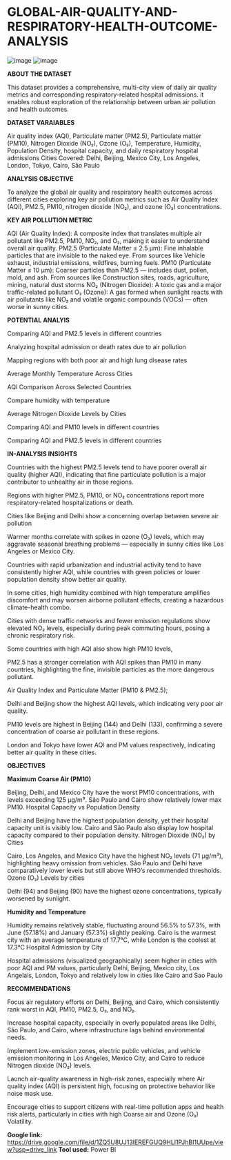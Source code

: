 # GLOBAL-AIR-QUALITY-AND-RESPIRATORY-HEALTH-OUTCOME-ANALYSIS
![image](https://github.com/user-attachments/assets/69269f4d-50fd-4cf7-863d-483af7907c5a)
![image](https://github.com/user-attachments/assets/554a2575-383a-4a37-acff-258f7cf1d845)

**ABOUT THE DATASET**

This dataset provides a comprehensive, multi-city view of daily air quality metrics and corresponding respiratory-related hospital admissions. it enables robust exploration of the relationship between urban air pollution and health outcomes.

**DATASET VARAIABLES**

Air quality index (AQI), Particulate matter (PM2.5), Particulate matter (PM10), Nitrogen Dioxide (NO₂), Ozone (O₃), Temperature, Humidity, Population Density, hospital capacity, and daily respiratory hospital admissions
Cities Covered: Delhi, Beijing, Mexico City, Los Angeles, London, Tokyo, Cairo, São Paulo

**ANALYSIS OBJECTIVE**

To analyze the global air quality and respiratory health outcomes across different cities exploring key air pollution metrics such as Air Quality Index (AQI), PM2.5, PM10, nitrogen dioxide (NO₂), and ozone (O₃) concentrations.

**KEY AIR POLLUTION METRIC**

AQI (Air Quality Index): A composite index that translates multiple air pollutant like PM2.5, PM10, NO₂, and O₃, making it easier to understand overall air quality.
PM2.5 (Particulate Matter ≤ 2.5 µm): Fine inhalable particles that are invisible to the naked eye. From sources like Vehicle exhaust, industrial emissions, wildfires, burning fuels.
PM10 (Particulate Matter ≤ 10 µm): Coarser particles than PM2.5 — includes dust, pollen, mold, and ash. From sources like Construction sites, roads, agriculture, mining, natural dust storms
NO₂ (Nitrogen Dioxide): A toxic gas and a major traffic-related pollutant
O₃ (Ozone): A gas formed when sunlight reacts with air pollutants like NO₂ and volatile organic compounds (VOCs) — often worse in sunny cities.

**POTENTIAL ANALYIS**

Comparing AQI and PM2.5 levels in different countries

Analyzing hospital admission or death rates due to air pollution

Mapping regions with both poor air and high lung disease rates

Average Monthly Temperature Across Cities

AQI Comparison Across Selected Countries

Compare humidity with temperature

Average Nitrogen Dioxide Levels by Cities

Comparing AQI and PM10 levels in different countries

Comparing AQI and PM2.5 levels in different countries

**IN-ANALYSIS INSIGHTS**

Countries with the highest PM2.5 levels tend to have poorer overall air quality (higher AQI), indicating that fine particulate pollution is a major contributor to unhealthy air in those regions.

Regions with higher PM2.5, PM10, or NO₂ concentrations report more respiratory-related hospitalizations or death.

Cities like Beijing and Delhi show a concerning overlap between severe air pollution

Warmer months correlate with spikes in ozone (O₃) levels, which may aggravate seasonal breathing problems — especially in sunny cities like Los Angeles or Mexico City.

Countries with rapid urbanization and industrial activity tend to have consistently higher AQI, while countries with green policies or lower population density show better air quality.

In some cities, high humidity combined with high temperature amplifies discomfort and may worsen airborne pollutant effects, creating a hazardous climate-health combo.

Cities with dense traffic networks and fewer emission regulations show elevated NO₂ levels, especially during peak commuting hours, posing a chronic respiratory risk.

Some countries with high AQI also show high PM10 levels,

PM2.5 has a stronger correlation with AQI spikes than PM10 in many countries, highlighting the fine, invisible particles as the more dangerous pollutant.

Air Quality Index and Particulate Matter (PM10 & PM2.5);

Delhi and Beijing show the highest AQI levels, which indicating very poor air quality.

PM10 levels are highest in Beijing (144) and Delhi (133), confirming a severe concentration of coarse air pollutant in these regions.

London and Tokyo have lower AQI and PM values respectively, indicating better air quality in these cities.

**OBJECTIVES**

**Maximum Coarse Air (PM10)**

Beijing, Delhi, and Mexico City have the worst PM10 concentrations, with levels exceeding 125 µg/m³.
São Paulo and Cairo show relatively lower max PM10.
Hospital Capacity vs Population Density

Delhi and Beijing have the highest population density, yet their hospital capacity unit is visibly low.
Cairo and São Paulo also display low hospital capacity compared to their population density.
Nitrogen Dioxide (NO₂) by Cities

Cairo, Los Angeles, and Mexico City have the highest NO₂ levels (71 µg/m³), highlighting heavy omission from vehicles.
São Paulo and Delhi have comparatively lower levels but still above WHO’s recommended thresholds.
Ozone (O₃) Levels by cities

Delhi (94) and Beijing (90) have the highest ozone concentrations, typically worsened by sunlight.

**Humidity and Temperature**

Humidity remains relatively stable, fluctuating around 56.5% to 57.3%, with June (57.18%) and January (57.3%) slightly peaking.
Cairo is the warmest city with an average temperature of 17.7°C, while London is the coolest at 17.3°C
Hospital Admission by City

Hospital admissions (visualized geographically) seem higher in cities with poor AQI and PM values, particularly Delhi, Beijing, Mexico city, Los Angelais, London, Tokyo and relatively low in cities like Cairo and Sao Paulo

**RECOMMENDATIONS**

Focus air regulatory efforts on Delhi, Beijing, and Cairo, which consistently rank worst in AQI, PM10, PM2.5, O₃, and NO₂.

Increase hospital capacity, especially in overly populated areas like Delhi, São Paulo, and Cairo, where infrastructure lags behind environmental needs.

Implement low-emission zones, electric public vehicles, and vehicle emission monitoring in Los Angeles, Mexico City, and Cairo to reduce Nitrogen dioxide (NO₂) levels.

Launch air-quality awareness in high-risk zones, especially where Air quality index (AQI) is persistent high, focusing on protective behavior like noise mask use.

Encourage cities to support citizens with real-time pollution apps and health risk alerts, particularly in cities with high Coarse air and Ozone (O₃) Volatility.

**Google link:** https://drive.google.com/file/d/1ZQ5U8UJ13lEREFGUQ9HLl1PJhBI1UUpe/view?usp=drive_link
**Tool used:** Power BI
